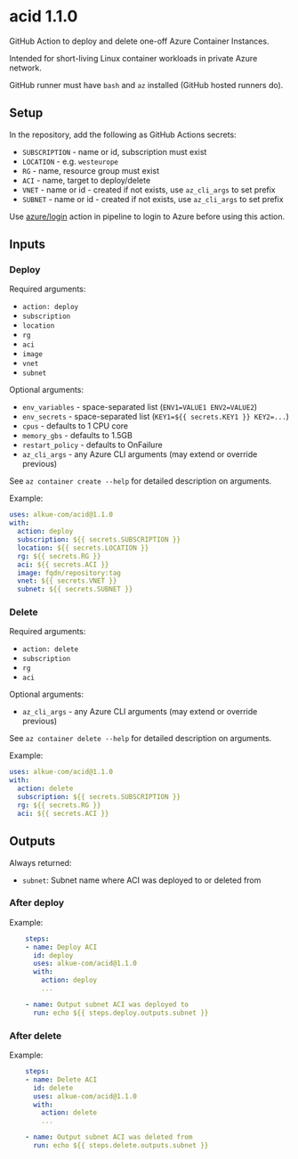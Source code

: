 # acid 1.1.0

GitHub Action to deploy and delete one-off Azure Container Instances.

Intended for short-living Linux container workloads in private Azure network.

GitHub runner must have `bash` and `az` installed (GitHub hosted runners do).

## Setup

In the repository, add the following as GitHub Actions secrets:

- `SUBSCRIPTION` - name or id, subscription must exist
- `LOCATION` - e.g. `westeurope`
- `RG` - name, resource group must exist
- `ACI` - name, target to deploy/delete
- `VNET` - name or id - created if not exists, use `az_cli_args` to set prefix
- `SUBNET` - name or id - created if not exists, use `az_cli_args` to set prefix

Use [azure/login](https://github.com/Azure/login) action in pipeline to login
to Azure before using this action.

## Inputs

### Deploy

Required arguments:

- `action: deploy`
- `subscription`
- `location`
- `rg`
- `aci`
- `image`
- `vnet`
- `subnet`

Optional arguments:

- `env_variables` - space-separated list (`ENV1=VALUE1 ENV2=VALUE2`)
- `env_secrets` - space-separated list (`KEY1=${{ secrets.KEY1 }} KEY2=...`)
- `cpus` - defaults to 1 CPU core
- `memory_gbs` - defaults to 1.5GB
- `restart_policy` - defaults to OnFailure
- `az_cli_args` - any Azure CLI arguments (may extend or override previous)

See `az container create --help` for detailed description on arguments.

Example:

```yaml
uses: alkue-com/acid@1.1.0
with:
  action: deploy
  subscription: ${{ secrets.SUBSCRIPTION }}
  location: ${{ secrets.LOCATION }}
  rg: ${{ secrets.RG }}
  aci: ${{ secrets.ACI }}
  image: fqdn/repository:tag
  vnet: ${{ secrets.VNET }}
  subnet: ${{ secrets.SUBNET }}
```

### Delete

Required arguments:

- `action: delete`
- `subscription`
- `rg`
- `aci`

Optional arguments:

- `az_cli_args` - any Azure CLI arguments (may extend or override previous)

See `az container delete --help` for detailed description on arguments.

Example:

```yaml
uses: alkue-com/acid@1.1.0
with:
  action: delete
  subscription: ${{ secrets.SUBSCRIPTION }}
  rg: ${{ secrets.RG }}
  aci: ${{ secrets.ACI }}
```

## Outputs

Always returned:

- `subnet`: Subnet name where ACI was deployed to or deleted from

### After deploy

Example:

```yaml
    steps:
    - name: Deploy ACI
      id: deploy
      uses: alkue-com/acid@1.1.0
      with:
        action: deploy
        ...

    - name: Output subnet ACI was deployed to
      run: echo ${{ steps.deploy.outputs.subnet }}
```

### After delete

Example:

```yaml
    steps:
    - name: Delete ACI
      id: delete
      uses: alkue-com/acid@1.1.0
      with:
        action: delete
        ...

    - name: Output subnet ACI was deleted from
      run: echo ${{ steps.delete.outputs.subnet }}
```
